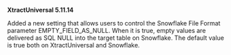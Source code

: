 **XtractUniversal 5.11.14**

Added a new setting that allows users to control the Snowflake File Format parameter EMPTY_FIELD_AS_NULL.
When it is true, empty values are delivered as SQL NULL into the target table on Snowflake.
The default value is true both on XtractUniversal and Snowflake.
